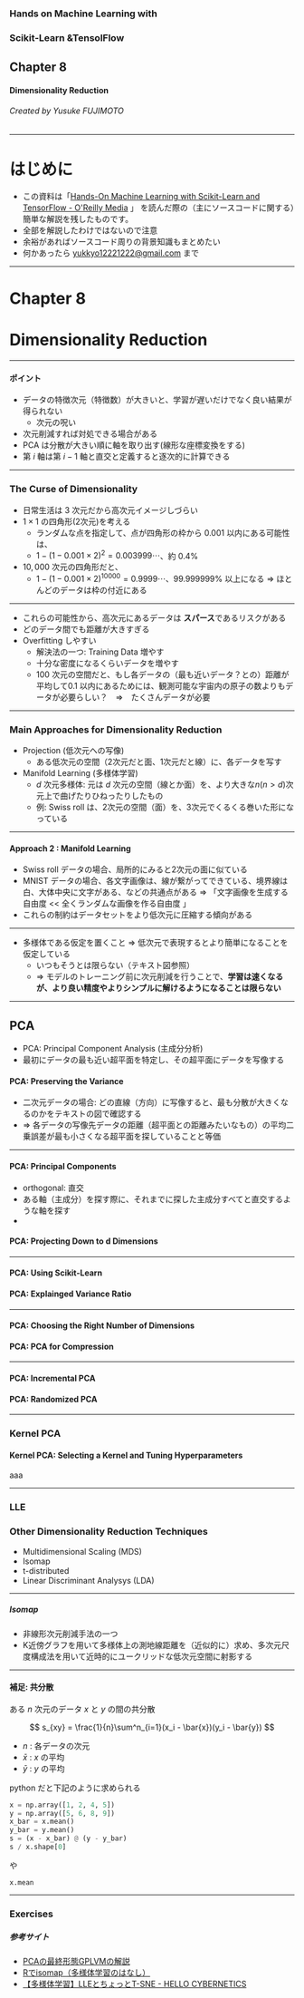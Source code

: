 <!-- $theme: gaia -->

### Hands on Machine Learning with
###   Scikit-Learn &TensolFlow
## Chapter 8
#### Dimensionality Reduction

###### Created by Yusuke FUJIMOTO

---

# はじめに

*  この資料は「[Hands-On Machine Learning with Scikit-Learn and TensorFlow - O'Reilly Media](http://shop.oreilly.com/product/0636920052289.do) 」
を読んだ際の（主にソースコードに関する）簡単な解説を残したものです。
*  全部を解説したわけではないので注意
*  余裕があればソースコード周りの背景知識もまとめたい
*  何かあったら yukkyo12221222@gmail.com まで

---

# Chapter 8
# Dimensionality Reduction

---

#### ポイント

* データの特徴次元（特徴数）が大きいと、学習が遅いだけでなく良い結果が得られない
   * 次元の呪い
* 次元削減すれば対処できる場合がある
* PCA は分散が大きい順に軸を取り出す(線形な座標変換をする)
* 第 $i$ 軸は第 $i-1$ 軸と直交と定義すると逐次的に計算できる

---

### The Curse of Dimensionality

* 日常生活は 3 次元だから高次元イメージしづらい
* $1 \times 1$ の四角形(2次元)を考える
   * ランダムな点を指定して、点が四角形の枠から $0.001$ 以内にある可能性は、
   * $1 - (1 - 0.001 \times 2)^2 = 0.003999\cdots$、約 0.4%
* $10,000$ 次元の四角形だと、
   * $1 - (1 - 0.001 \times 2)^{10000} = 0.9999\cdots$、99.999999% 以上になる ⇒ ほとんどのデータは枠の付近にある

---

* これらの可能性から、高次元にあるデータは **スパース**であるリスクがある
* どのデータ間でも距離が大きすぎる
* Overfitting しやすい
   * 解決法の一つ: Training Data 増やす
   * 十分な密度になるくらいデータを増やす
   * 100 次元の空間だと、もし各データの（最も近いデータ？との）距離が平均して0.1 以内にあるためには、観測可能な宇宙内の原子の数よりもデータが必要らしい？　⇒　たくさんデータが必要

---

### Main Approaches for Dimensionality Reduction

* Projection (低次元への写像)
  * ある低次元の空間（2次元だと面、1次元だと線）に、各データを写す
* Manifold Learning (多様体学習)
  * $d$ 次元多様体: 元は $d$ 次元の空間（線とか面）を、より大きな$n(n > d)$次元上で曲げたりひねったりしたもの
  * 例: Swiss roll は、2次元の空間（面）を、3次元でくるくる巻いた形になっている
---

#### Approach 2 : Manifold Learning

* Swiss roll データの場合、局所的にみると2次元の面に似ている
* MNIST データの場合、各文字画像は、線が繋がってできている、境界線は白、大体中央に文字がある、などの共通点がある ⇒ 「文字画像を生成する自由度 << 全くランダムな画像を作る自由度 」
* これらの制約はデータセットをより低次元に圧縮する傾向がある

---

* 多様体である仮定を置くこと ⇒ 低次元で表現するとより簡単になることを仮定している
  * いつもそうとは限らない（テキスト図参照）
  * ⇒ モデルのトレーニング前に次元削減を行うことで、**学習は速くなるが、より良い精度やよりシンプルに解けるようになることは限らない**

---

## PCA

* PCA: Principal Component Analysis (主成分分析)
* 最初にデータの最も近い超平面を特定し、その超平面にデータを写像する


#### PCA: Preserving the Variance

* 二次元データの場合: どの直線（方向）に写像すると、最も分散が大きくなるのかをテキストの図で確認する
* ⇒ 各データの写像先データの距離（超平面との距離みたいなもの）の平均二乗誤差が最も小さくなる超平面を探していることと等価

---

#### PCA: Principal Components

* orthogonal: 直交
* ある軸（主成分）を探す際に、それまでに探した主成分すべてと直交するような軸を探す
* 

#### PCA: Projecting Down to d Dimensions

---

#### PCA: Using Scikit-Learn


#### PCA: Explainged Variance Ratio

---

#### PCA: Choosing the Right Number of Dimensions

#### PCA: PCA for Compression


---

#### PCA: Incremental PCA


#### PCA: Randomized PCA

---

### Kernel PCA

#### Kernel PCA: Selecting a Kernel and Tuning Hyperparameters

aaa

---

### LLE


### Other Dimensionality Reduction Techniques

* Multidimensional Scaling (MDS)
* Isomap
* t-distributed
* Linear Discriminant Analysys (LDA)

---

##### Isomap

* 非線形次元削減手法の一つ
* K近傍グラフを用いて多様体上の測地線距離を（近似的に）求め、多次元尺度構成法を用いて近時的にユークリッドな低次元空間に射影する


---

#### 補足: 共分散

ある $n$ 次元のデータ $x$ と $y$ の間の共分散

$$
s_{xy} = \frac{1}{n}\sum^n_{i=1}(x_i - \bar{x})(y_i - \bar{y})
$$

* $n$ : 各データの次元
* $\bar{x}$ : $x$ の平均
* $\bar{y}$ : $y$ の平均

python だと下記のように求められる

```python
x = np.array([1, 2, 4, 5])
y = np.array([5, 6, 8, 9])
x_bar = x.mean()
y_bar = y.mean()
s = (x - x_bar) @ (y - y_bar)
s / x.shape[0]
```

や

`x.mean`

---

### Exercises



##### 参考サイト
* [PCAの最終形態GPLVMの解説](https://www.slideshare.net/antiplastics/pcagplvm)
* [Rでisomap（多様体学習のはなし）](https://www.slideshare.net/kohta/risomap)
* [【多様体学習】LLEとちょっとT-SNE - HELLO CYBERNETICS](http://s0sem0y.hatenablog.com/entry/2017/07/06/133450)